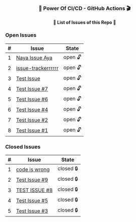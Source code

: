 
<h3 align="center">💪 Power Of CI/CD - GitHub Actions 🎬</h3>
<h4 align="center">📃 List of Issues of this Repo 🫢</h4>

### Open Issues

| # | Issue | State |
|---|-------|-------|
| 1 | [Naya Issue Aya](https://github.com/prathmeshbankar03/issue-tracker/issues/13) | open 🔓 |
| 2 | [issue-trackerrrrrr](https://github.com/prathmeshbankar03/issue-tracker/issues/12) | open 🔓 |
| 3 | [Test Issue](https://github.com/prathmeshbankar03/issue-tracker/issues/10) | open 🔓 |
| 4 | [Test Issue #7](https://github.com/prathmeshbankar03/issue-tracker/issues/7) | open 🔓 |
| 5 | [Test Issue #6](https://github.com/prathmeshbankar03/issue-tracker/issues/6) | open 🔓 |
| 6 | [Test Issue #4](https://github.com/prathmeshbankar03/issue-tracker/issues/4) | open 🔓 |
| 7 | [Test Issue #2](https://github.com/prathmeshbankar03/issue-tracker/issues/2) | open 🔓 |
| 8 | [Test Issue #1](https://github.com/prathmeshbankar03/issue-tracker/issues/1) | open 🔓 |

### Closed Issues

| # | Issue | State |
|---|-------|-------|
| 1 | [code is wrong](https://github.com/prathmeshbankar03/issue-tracker/issues/11) | closed 🔒 |
| 2 | [Test Issue #9](https://github.com/prathmeshbankar03/issue-tracker/issues/9) | closed 🔒 |
| 3 | [TEST ISSUE #8](https://github.com/prathmeshbankar03/issue-tracker/issues/8) | closed 🔒 |
| 4 | [Test Issue #5](https://github.com/prathmeshbankar03/issue-tracker/issues/5) | closed 🔒 |
| 5 | [Test Issue #3](https://github.com/prathmeshbankar03/issue-tracker/issues/3) | closed 🔒 |
